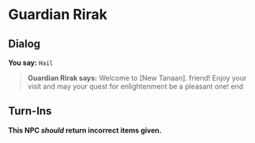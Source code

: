 # Guardian Rirak


## Dialog

**You say:** `Hail`



>**Guardian Rirak says:** Welcome to [New Tanaan]. friend!  Enjoy your visit and may your quest for enlightenment be a pleasant one!
end



## Turn-Ins



**This NPC *should* return incorrect items given.**





